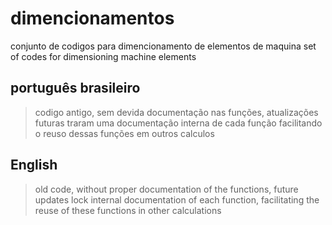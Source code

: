 # dimencionamentos
 conjunto de codigos para dimencionamento de elementos de maquina
 set of codes for dimensioning machine elements

 ## português brasileiro
 >codigo antigo, sem devida documentação nas funções, atualizações futuras traram uma documentação interna de cada função facilitando o reuso dessas funções em outros calculos


 ## English
 >old code, without proper documentation of the functions, future updates lock internal documentation of each function, facilitating the reuse of these functions in other calculations